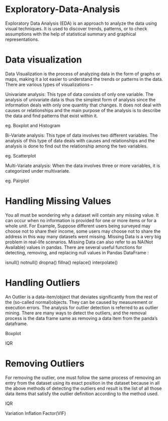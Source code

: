 # Exploratory-Data-Analysis

Exploratory Data Analysis (EDA) is an approach to analyze the data using visual techniques. It is used to discover trends, patterns, or to check assumptions with the help of statistical summary and graphical representations. 


# Data visualization
Data Visualization is the process of analyzing data in the form of graphs or maps, making it a lot easier to understand the trends or patterns in the data. There are various types of visualizations – 

Univariate analysis: This type of data consists of only one variable. The analysis of univariate data is thus the simplest form of analysis since the information deals with only one quantity that changes. It does not deal with causes or relationships and the main purpose of the analysis is to describe the data and find patterns that exist within it.

eg. Boxplot and Histogram

Bi-Variate analysis: This type of data involves two different variables. The analysis of this type of data deals with causes and relationships and the analysis is done to find out the relationship among the two variables.

eg. Scatterplot

Multi-Variate analysis: When the data involves three or more variables, it is categorized under multivariate.

eg. Pairplot


# Handling Missing Values
You all must be wondering why a dataset will contain any missing value. It can occur when no information is provided for one or more items or for a whole unit. For Example, Suppose different users being surveyed may choose not to share their income, some users may choose not to share the address in this way many datasets went missing. Missing Data is a very big problem in real-life scenarios. Missing Data can also refer to as NA(Not Available) values in pandas. There are several useful functions for detecting, removing, and replacing null values in Pandas DataFrame :

isnull()
notnull()
dropna()
fillna()
replace()
interpolate()


# Handling Outliers
An Outlier is a data-item/object that deviates significantly from the rest of the (so-called normal)objects. They can be caused by measurement or execution errors. The analysis for outlier detection is referred to as outlier mining. There are many ways to detect the outliers, and the removal process is the data frame same as removing a data item from the panda’s dataframe.

Boxplot

IQR


# Removing Outliers
For removing the outlier, one must follow the same process of removing an entry from the dataset using its exact position in the dataset because in all the above methods of detecting the outliers end result is the list of all those data items that satisfy the outlier definition according to the method used.

IQR

Variation Inflation Factor(VIF)


